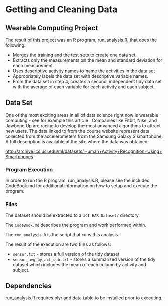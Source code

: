 # Getting and Cleaning Data

## Wearable Computing Project

The result of this project was an R program, run_analysis.R, that does the following. 
- Merges the training and the test sets to create one data set.
- Extracts only the measurements on the mean and standard deviation for each measurement. 
- Uses descriptive activity names to name the activities in the data set
- Appropriately labels the data set with descriptive variable names. 
- From the data set in step 4, creates a second, independent tidy data set with the average of each variable for each activity and each subject.


## Data Set

One of the most exciting areas in all of data science right now is wearable computing - see for example this article . Companies like Fitbit, Nike, and Jawbone Up are racing to develop the most advanced algorithms to attract new users. The data linked to from the course website represent data collected from the accelerometers from the Samsung Galaxy S smartphone. A full description is available at the site where the data was obtained: 

http://archive.ics.uci.edu/ml/datasets/Human+Activity+Recognition+Using+Smartphones 


### Program Execution

In order to run the R program, run_analysis.R, please see the included CodeBook.md for additional information on how to setup and execute the program. 

### Files

The dataset should be extracted to a `UCI HAR Dataset/` directory.

The `CodeBook.md` describes the program and work performed within. 

The `run_analysis.R` is the script that runs this analysis.

The result of the execution are two files as follows:

- `sensor.txt` - stores a full version of the tidy dataset
- `sensor_avg_by_act_sub.txt` - stores a summarized version of the tidy dataset which includes the mean of each column by activity and subject.


## Dependencies

run_analysis.R requires plyr and data.table to be installed prior to executing. 

